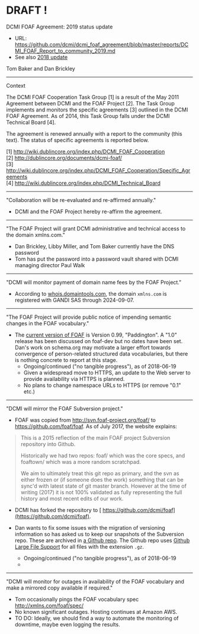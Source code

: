 # DRAFT !

DCMI FOAF Agreement: 2019 status update

* URL: https://github.com/dcmi/dcmi_foaf_agreement/blob/master/reports/DCMI_FOAF_Report_to_community_2019.md
* See also [2018 update](https://github.com/dcmi/dcmi_foaf_agreement/blob/master/reports/DCMI_FOAF_Report_to_community_2018.md)


Tom Baker and Dan Brickley

----------------------------------------------------------------------
Context 

The DCMI FOAF Cooperation Task Group [1] is a result of the May 2011 Agreement
between DCMI and the FOAF Project [2].  The Task Group implements and monitors
the specific agreements [3] outlined in the DCMI FOAF Agreement. As of 2014, this
Task Group falls under the DCMI Technical Board [4].

The agreement is renewed annually with a report to the community (this text).
The status of specific agreements is reported below.

[1] http://wiki.dublincore.org/index.php/DCMI_FOAF_Cooperation <br>
[2] http://dublincore.org/documents/dcmi-foaf/  <br>
[3] http://wiki.dublincore.org/index.php/DCMI_FOAF_Cooperation/Specific_Agreements <br>
[4] http://wiki.dublincore.org/index.php/DCMI_Technical_Board <br>

----------------------------------------------------------------------
"Collaboration will be re-evaluated and re-affirmed annually."

* DCMI and the FOAF Project hereby re-affirm the agreement.

----------------------------------------------------------------------
"The FOAF Project will grant DCMI administrative and technical access to the domain xmlns.com."

* Dan Brickley, Libby Miller, and Tom Baker currently have the DNS password
* Tom has put the password into a password vault shared with DCMI managing director Paul Walk

----------------------------------------------------------------------
"DCMI will monitor payment of domain name fees by the FOAF Project."

* According to [whois.domaintools.com](http://whois.domaintools.com/xmlns.com),
  the domain `xmlns.com` is registered with GANDI SAS through 2024-09-07.

----------------------------------------------------------------------
"The FOAF Project will provide public notice of impending semantic changes in the FOAF vocabulary."

* The [current version of FOAF](http://xmlns.com/foaf/spec/) is Version 0.99,
  "Paddington". A "1.0" release has been discussed on foaf-dev but no dates
  have been set.  Dan's work on schema.org may motivate a larger effort towards
  convergence of person-related structured data vocabularies, but there is
  nothing concrete to report at this stage.
  * Ongoing/continued ("no tangible progress"), as of 2018-06-19
  * Given a widespread move to HTTPS, an update to the Web server to provide availability via HTTPS is planned.
   * No plans to change namespace URLs to HTTPS (or remove "0.1" etc.)

----------------------------------------------------------------------
"DCMI will mirror the FOAF Subversion project."

* FOAF was copied from http://svn.foaf-project.org/foaf/ to
  https://github.com/foaf/foaf.  As of July 2017, the website explains:

> This is a 2015 reflection of the main FOAF project Subversion repository into
> Github.
>
> Historically we had two repos: foaf/ which was the core specs, and foaftown/
> which was a more random scratchpad.
>
> We aim to ultimately treat this git repo as primary, and the svn as either
> frozen or (if someone does the work) something that can be sync'd with latest
> state of git master branch. However at the time of writing (2017) it is not
> 100% validated as fully representing the full history and most recent edits
> of our work.

* DCMI has forked the repository to
  [ https://github.com/dcmi/foaf](https://github.com/dcmi/foaf).

* Dan wants to fix some issues with the migration of versioning information so
  has asked us to keep our snapshots of the Subversion repo.  These are
  archived in [a Github repo](https://github.com/dcmi/dcmi_foaf_agreement/tree/master/backups).
  The Github repo uses [Github Large File Support](https://git-lfs.github.com)
  for all files with the extension `.gz`.
  * Ongoing/continued ("no tangible progress"), as of 2018-06-19
  * 
----------------------------------------------------------------------
"DCMI will monitor for outages in availability of the FOAF vocabulary and make
a mirrored copy available if required."

* Tom occasionally pings the FOAF vocabulary spec http://xmlns.com/foaf/spec/
 * No known significant outages. Hosting continues at Amazon AWS.
* TO DO: Ideally, we should find a way to automate the monitoring of downtime,
  maybe even logging the results.

